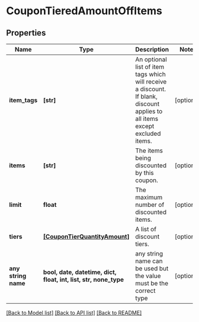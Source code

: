 # CouponTieredAmountOffItems


## Properties
Name | Type | Description | Notes
------------ | ------------- | ------------- | -------------
**item_tags** | **[str]** | An optional list of item tags which will receive a discount.  If blank, discount applies to all items except excluded items. | [optional] 
**items** | **[str]** | The items being discounted by this coupon. | [optional] 
**limit** | **float** | The maximum number of discounted items. | [optional] 
**tiers** | [**[CouponTierQuantityAmount]**](CouponTierQuantityAmount.md) | A list of discount tiers. | [optional] 
**any string name** | **bool, date, datetime, dict, float, int, list, str, none_type** | any string name can be used but the value must be the correct type | [optional]

[[Back to Model list]](../README.md#documentation-for-models) [[Back to API list]](../README.md#documentation-for-api-endpoints) [[Back to README]](../README.md)


